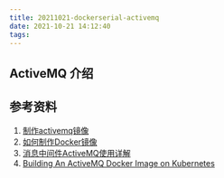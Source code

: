 ```yaml
---
title: 20211021-dockerserial-activemq
date: 2021-10-21 14:12:40
tags:
---
```


## ActiveMQ 介绍

## 参考资料

1. [制作activemq镜像](https://blog.csdn.net/kq1983/article/details/102793679)
2. [如何制作Docker镜像](https://zhuanlan.zhihu.com/p/122380334)
3. [消息中间件ActiveMQ使用详解](https://www.cnblogs.com/yanfei1819/p/10615605.html)
4. [Building An ActiveMQ Docker Image on Kubernetes](https://dzone.com/articles/building-active-mq-docker-image-on-k8s)

